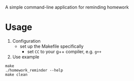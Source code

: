 A simple command-line application for reminding homework

# Usage
1. Configuration
    - set up the Makefile specifically
        - set `CC` to your g++ compiler, e.g. `g++`
2. Use example
```
make
./homework_reminder --help
make clean
```

